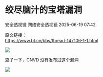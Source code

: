 #  绞尽脑汁的宝塔漏洞  
安全透视镜  网络安全透视镜   2025-06-19 07:42  
  
原文链接：  
https://www.bt.cn/bbs/thread-147106-1-1.html  
  
  
![](https://mmbiz.qpic.cn/mmbiz_png/apNprpz3YS7dmGhPNKlUXP2B0gYpWiccBE3cykZ0QsibMsP8rtBdcDuNXnv2wHQSicJ1ibeNQ2Gic0ySjeica3cvNtibA/640?wx_fmt=png&from=appmsg "")  
  
  
查了一下，CNVD 没有发布过这个漏洞  
  
![](https://mmbiz.qpic.cn/mmbiz_png/apNprpz3YS7dmGhPNKlUXP2B0gYpWiccBtHJXILToh7EicBkS48mN7FSNOEIDJPjhZW8icfu0ppfwhT5bMq7HPpRg/640?wx_fmt=png&from=appmsg "")  
  
  
